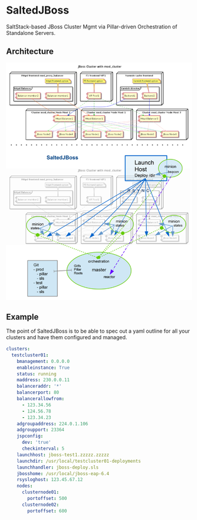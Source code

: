 # SaltedJBoss
SaltStack-based JBoss Cluster Mgmt via Pillar-driven Orchestration of Standalone Servers.
## Architecture
![](architecture.png?raw=true)

## Example
The point of SaltedJBoss is to be able to spec out a yaml outline for all your clusters and have them configured and managed.
```yaml
clusters:
  testcluster01:
    bmanagement: 0.0.0.0
    enableinstance: True
    status: running
    maddress: 230.0.0.11
    balanceraddr: '*'
    balancerport: 80
    balancerallowfrom:
      - 123.34.56
      - 124.56.78
      - 123.34.23
    adgroupaddress: 224.0.1.106 
    adgroupport: 23364
    jspconfig:
      dev: 'true'
      checkinterval: 5
    launchhost: jboss-test1.zzzzz.zzzzz
    launchdir: /usr/local/testcluster01-deployments
    launchhandler: jboss-deploy.sls
    jbosshome: /usr/local/jboss-eap-6.4
    rsysloghost: 123.45.67.12
    nodes:
      clusternode01:
        portoffset: 500
      clusternode02:
        portoffset: 600
```
